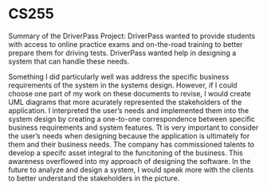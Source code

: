 # CS255

Summary of the DriverPass Project: DriverPass wanted to provide students with access to online practice exams and on-the-road training to better prepare them for driving tests. DriverPass wanted help in designing a system that can handle these needs. 

Something I did particularly well was address the specific business requirements of the system in the systems design. However, if I could choose one part of my work on these documents to revise, I would create UML diagrams that more acurately represented the stakeholders of the application. I interpreted the user’s needs and implemented them into the system design by creating a one-to-one correspondence between specific business requirements and system features. Tt is very important to consider the user’s needs when designing because the application is ultimately for them and their business needs. The company has commissioned talents to develop a specifc asset integral to the funcitoning of the business. This awareness overflowed into my approach of designing the software. In the future to analyze and design a system, I would speak more with the clients to better understand the stakeholders in the picture.
